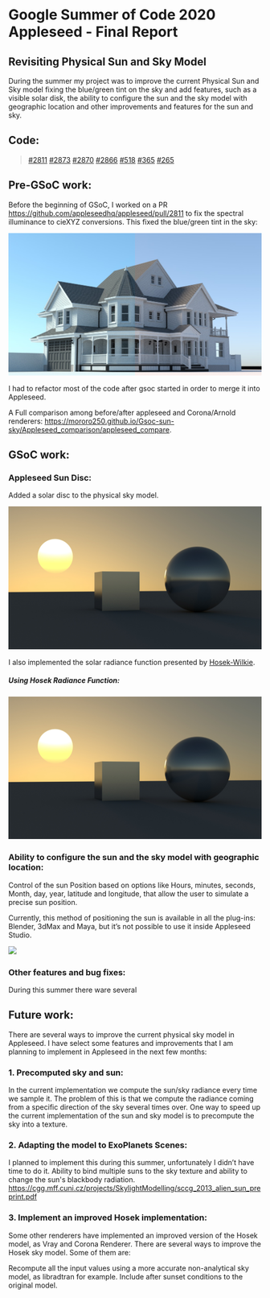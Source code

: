 # Google Summer of Code 2020 Appleseed - Final Report
 
## Revisiting Physical Sun and Sky Model

During the summer my project was to improve the current Physical Sun and Sky model fixing the blue/green tint on the sky and add features, such as a visible solar disk, the ability to configure the sun and the sky model with geographic location and other improvements and features for the sun and sky.

## Code:

> [#2811](https://github.com/appleseedhq/appleseed/pull/2811) 
> [#2873](https://github.com/appleseedhq/appleseed/pull/2873)
> [#2870](https://github.com/appleseedhq/appleseed/pull/2870)
> [#2866](https://github.com/appleseedhq/appleseed/pull/2866)
> [#518](https://github.com/appleseedhq/blenderseed/pull/518)
> [#365](https://github.com/appleseedhq/appleseed-max/pull/365)
> [#265](https://github.com/appleseedhq/appleseed-maya/pull/235)

## Pre-GSoC work:

Before the beginning of GSoC, I worked on a PR https://github.com/appleseedhq/appleseed/pull/2811 to fix the spectral illuminance to cieXYZ conversions. This fixed the blue/green tint in the sky:

![](final_report_assets/compare_sky.png)

I had to refactor most of the code after gsoc started in order to merge it into Appleseed.

A Full comparison among before/after appleseed and Corona/Arnold renderers:
https://mororo250.github.io/Gsoc-sun-sky/Appleseed_comparison/appleseed_compare.

## GSoC work:


### Appleseed Sun Disc:

Added a solar disc to the physical sky model.

![](final_report_assets/Preetham_Sun.jpg)

I also implemented the solar radiance function presented by [Hosek-Wilkie](https://cgg.mff.cuni.cz/projects/SkylightModelling/).

##### Using Hosek Radiance Function:

![](final_report_assets/Preetham_Sun.jpg)

### Ability to configure the sun and the sky model with geographic location:

Control of the sun Position based on options like Hours, minutes, seconds, Month, day, year, latitude and longitude, that allow the user to simulate a precise sun position.
 
Currently, this method of positioning the sun is available in all the plug-ins: Blender, 3dMax and Maya, but it’s not possible to use it inside Appleseed Studio.

![](final_report_assets/ezgif.com-gif-maker.gif)

### Other features and bug fixes:

During this summer there ware several 



## Future work:

There are several ways to improve the current physical sky model in Appleseed. I have select some features and improvements that I am planning to implement in Appleseed in the next few months:

### 1. Precomputed sky and sun:

In the current implementation we compute the sun/sky radiance every time we sample it. The problem of this is that we compute the radiance coming from a  specific direction of the sky several times over. One way to speed up the current implementation of the sun and sky model is to precompute the sky into a texture.

### 2. Adapting the model to ExoPlanets Scenes:

I planned to implement this during this summer, unfortunately I didn’t have time to do it. Ability to bind multiple suns to the sky texture and ability to change the sun's blackbody radiation. https://cgg.mff.cuni.cz/projects/SkylightModelling/sccg_2013_alien_sun_preprint.pdf

### 3. Implement an improved Hosek implementation:


Some other renderers have implemented an improved version of the Hosek model, as Vray and Corona Renderer. There are several ways to improve the Hosek sky model. Some of them are:


Recompute all the input values using a more accurate non-analytical sky model, as libradtran for example.
Include after sunset conditions to the original model.

